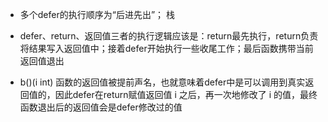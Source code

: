 + 多个defer的执行顺序为“后进先出”； 栈

+ defer、return、返回值三者的执行逻辑应该是：return最先执行，return负责将结果写入返回值中；接着defer开始执行一些收尾工作；最后函数携带当前返回值退出

+ b()(i int) 函数的返回值被提前声名，也就意味着defer中是可以调用到真实返回值的，因此defer在return赋值返回值 i 之后，再一次地修改了 i 的值，最终函数退出后的返回值会是defer修改过的值
